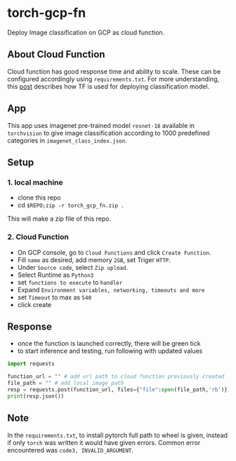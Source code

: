 # torch-gcp-fn
Deploy Image classification on GCP as cloud function.

## About Cloud Function
Cloud function has good response time and ability to scale. These can be configured accordingly using `requirements.txt`. 
For more understanding, this [post](https://cloud.google.com/blog/products/ai-machine-learning/how-to-serve-deep-learning-models-using-tensorflow-2-0-with-cloud-functions) describes how TF is used for deploying classification model. 

## App
This app uses imagenet pre-trained model `resnet-18` available in `torchvision` to give image classification according to 1000 predefined categories in `imagenet_class_index.json`.

## Setup
### 1. local machine 
- clone this repo
- cd `$REPO;zip -r torch_gcp_fn.zip . ` 

This will make a zip file of this repo. 


### 2. Cloud Function

- On GCP console, go to `Cloud Functions` and click `Create Function`.
- Fill `name` as desired, add memory `2GB`, set Triger `HTTP`.
- Under `Source code`, select `Zip upload`.
- Select Runtime as `Python3`
- set `functions to execute` to  `handler`
- Expand `Environment variables, networking, timeouts and more`
- set `Timeout` to max  as `540`
- click create


## Response
- once the function is launched correctly, there will be green tick 
- to start inference and testing, run following with updated values 

```python
import requests

function_url = "" # add url path to cloud function previously created
file_path = "" # add local image path 
resp = requests.post(function_url, files={"file":open(file_path,'rb')})
print(resp.json())
```

## Note
In the `requirements.txt`, to install pytorch full path to wheel is given, instead if only `torch` was written it would have given errors. Common error encountered was `code3, INVALID_ARGUMENT`.





